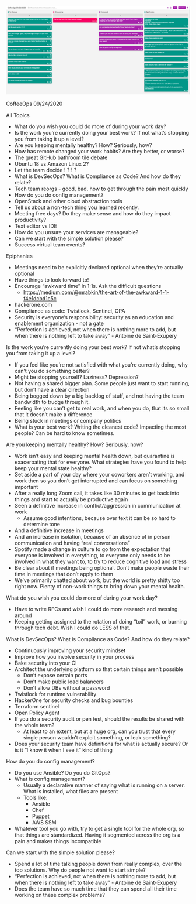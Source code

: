 ![Our Board](images/2020.09.24.png)

CoffeeOps 09/24/2020

All Topics
- What do you wish you could do more of during your work day?
- Is the work you’re currently doing your best work? If not what’s stopping you from taking it up a level?
- Are you keeping mentally healthy? How? Seriously, how?
- How has remote changed your work habits? Are they better, or worse?
- The great GitHub bathroom tile debate
- Ubuntu 18 vs Amazon Linux 2?
- Let the team decide ! ? ! ?
- What is DevSecOps? What is Compliance as Code? And how do they relate?
- Tech team reorgs - good, bad, how to get through the pain most quickly
- How do you do config management?
- OpenStack and other cloud abstraction tools
- Tell us about a non-tech thing you learned recently.
- Meeting free days? Do they make sense and how do they impact productivity?
- Text editor vs IDE
- How do you unsure your services are manageable?
- Can we start with the simple solution please?
- Success virtual team events?

Epiphanies
- Meetings need to be explicitly declared optional when they’re actually optional
- Have things to look forward to!
- Encourage “awkward time” in 1:1s. Ask the difficult questions
    - https://medium.com/@mrabkin/the-art-of-the-awkward-1-1-f4e1dcbd1c5c
- hackerone.com
- Compliance as code: Twistlock, Sentinel, OPA
- Security is everyone’s responsibility: security as an education and enablement organization - not a gate
- “Perfection is achieved, not when there is nothing more to add, but when there is nothing left to take away” - Antoine de Saint-Exupery

Is the work you’re currently doing your best work? If not what’s stopping you from taking it up a level?
- If you feel like you’re not satisfied with what you’re currently doing, why can’t you do something better?
- Might be stopping yourself? Laziness? Depression?
- Not having a shared bigger plan. Some people just want to start running, but don’t have a clear direction
- Being bogged down by a big backlog of stuff, and not having the team bandwidth to trudge through it.
- Feeling like you can’t get to real work, and when you do, that its so small that it doesn’t make a difference
- Being stuck in meetings or company politics
- What is your best work? Writing the cleanest code? Impacting the most people? Can be hard to know sometimes.


Are you keeping mentally healthy? How? Seriously, how?
- Work isn’t easy and keeping mental health down, but quarantine is exacerbating that for everyone. What strategies have you found to help keep your mental state healthy?
- Set aside a part of your day where your coworkers aren’t working, and work then so you don’t get interrupted and can focus on something important
- After a really long Zoom call, it takes like 30 minutes to get back into things and start to actually be productive again
- Seen a definitive increase in conflict/aggression in communication at work
    - Assume good intentions, because over text it can be so hard to determine tone
- And a definitive increase in meetings
- And an increase in isolation, because of an absence of in person communication and having “real conversations”
- Spotify made a change in culture to go from the expectation that everyone is involved in everything, to everyone only needs to be involved in what they want to, to try to reduce cognitive load and stress
- Be clear about if meetings being optional. Don’t make people waste their time in meetings that don’t apply to them
- We’ve primarily chatted about work, but the world is pretty shitty too right now. Plenty of non-work things to bring down your mental health.

What do you wish you could do more of during your work day?
- Have to write RFCs and wish I could do more research and messing around
- Keeping getting assigned to the rotation of doing “toil” work, or burning through tech debt. Wish I could do LESS of that.

What is DevSecOps? What is Compliance as Code? And how do they relate?
- Continuously improving your security mindset
- Improve how you involve security in your process
- Bake security into your CI
- Architect the underlying platform so that certain things aren’t possible
    - Don’t expose certain ports
    - Don’t make public load balancers
    - Don’t allow DBs without a password
- Twistlock for runtime vulnerability
- HackerOne for security checks and bug bounties
- Terraform sentinel
- Open Policy Agent
- If you do a security audit or pen test, should the results be shared with the whole team?
    - At least to an extent, but at a huge org, can you trust that every single person wouldn’t exploit something, or leak something?
- Does your security team have definitions for what is actually secure? Or is it “I know it when I see it” kind of thing

How do you do config management?
- Do you use Ansible? Do you do GitOps?
- What is config management?
    - Usually a declarative manner of saying what is running on a server. What is installed, what files are present
    - Tools like:
        - Ansible
        - Chef
        - Puppet
        - AWS SSM
- Whatever tool you go with, try to get a single tool for the whole org, so that things are standardized. Having it segmented across the org is a pain and makes things incompatible

Can we start with the simple solution please?
- Spend a lot of time talking people down from really complex, over the top solutions. Why do people not want to start simple?
- “Perfection is achieved, not when there is nothing more to add, but when there is nothing left to take away” - Antoine de Saint-Exupery
- Does the team have so much time that they can spend all their time working on these complex problems?
